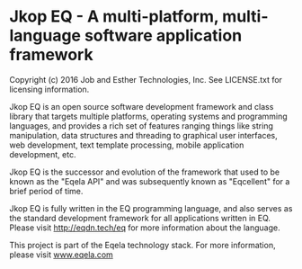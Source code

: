 Jkop EQ - A multi-platform, multi-language software application framework
=========================================================================

Copyright (c) 2016 Job and Esther Technologies, Inc.
See LICENSE.txt for licensing information.

Jkop EQ is an open source software development framework and class library
that targets multiple platforms, operating systems and programming languages,
and provides a rich set of features ranging things like string manipulation,
data structures and threading to graphical user interfaces, web development,
text template processing, mobile application development, etc.

Jkop EQ is the successor and evolution of the framework that used to be
known as the "Eqela API" and was subsequently known as "Eqcellent" for a
brief period of time.

Jkop EQ is fully written in the EQ programming language, and also serves as the
standard development framework for all applications written in EQ. Please
visit http://eqdn.tech/eq for more information about the language.

This project is part of the Eqela technology stack. For more information,
please visit www.eqela.com
